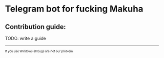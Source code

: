 # Telegram bot for fucking Makuha

## Contribution guide:
TODO: write a guide

---
<sub><sup>If you use Windows all bugs are not our problem</sub></sup>
